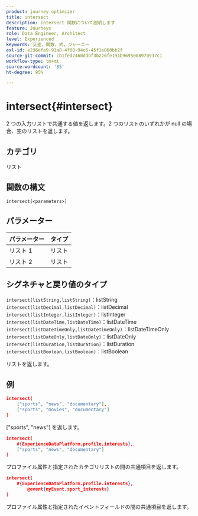 ```yaml
---
product: journey optimizer
title: intersect
description: intersect 関数について説明します
feature: Journeys
role: Data Engineer, Architect
level: Experienced
keywords: 交差，関数，式，ジャーニー
exl-id: e236efa9-91a8-4f08-94c6-45f1e060bb2f
source-git-commit: cb1fed2460ddbf3b226fe191b9695008970937c1
workflow-type: tm+mt
source-wordcount: '85'
ht-degree: 95%

---
```


# intersect{#intersect}

2 つの入力リストで共通する値を返します。2 つのリストのいずれかが null の場合、空のリストを返します。

## カテゴリ

リスト

## 関数の構文

`intersect(<parameters>)`

## パラメーター

| パラメーター | タイプ |
|-----------|------------------|
| リスト 1 | リスト |
| リスト 2 | リスト |

## シグネチャと戻り値のタイプ

`intersect(listString,listString)`：listString
`intersect(listDecimal,listDecimal)`：listDecimal
`intersect(listInteger,listInteger)`：listInteger
`intersect(listDateTime,listDateTime)`：listDateTime
`intersect(listDateTimeOnly,listDateTimeOnly)`：listDateTimeOnly
`intersect(listDateOnly,listDateOnly)`：listDateOnly
`intersect(listDuration,listDuration)`：listDuration
`intersect(listBoolean,listBoolean)`：listBoolean

リストを返します。

## 例

```json
intersect(
    ["sports", "news", "documentary"],
    ["sports", "movies", "documentary"]
)
```

[&quot;sports&quot;, &quot;news&quot;] を返します。

```json
intersect(
    #{ExperienceDataPlatform.profile.interests},
    ["sports", "news", "documentary"]
)
```

プロファイル属性と指定されたカテゴリリストの間の共通項目を返します。

```json
intersect(
    #{ExperienceDataPlatform.profile.interests},
        @event{myEvent.sport_interests}
)
```

プロファイル属性と指定されたイベントフィールドの間の共通項目を返します。
